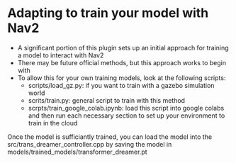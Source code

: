 # Adapting to train your model with Nav2

- A significant portion of this plugin sets up an initial approach for training a model to interact with Nav2
- There may be future official methods, but this approach works to begin with
- To allow this for your own training models, look at the following scripts:
    - scripts/load_gz.py: if you want to train with a gazebo simulation world
    - scrits/train.py: general script to train with this method
    - scrpts/train_google_colab.ipynb: load this script into google colabs and then run each necessary section to set up your environment to train in the cloud

Once the model is sufficiantly trained, you can load the model into the src/trans_dreamer_controller.cpp by saving the model in models/trained_models/transformer_dreamer.pt


